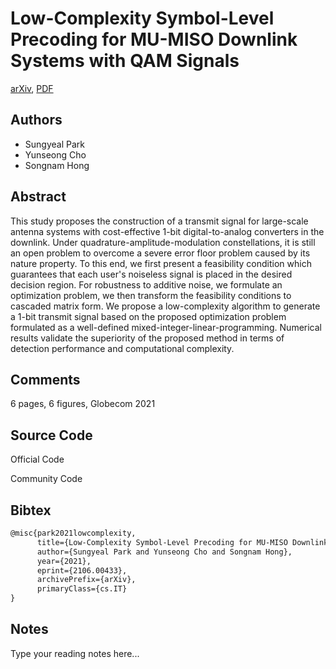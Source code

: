 
# Low-Complexity Symbol-Level Precoding for MU-MISO Downlink Systems with QAM Signals

[arXiv](https://arxiv.org/abs/2106.0433), [PDF](https://arxiv.org/pdf/2106.0433.pdf)

## Authors

- Sungyeal Park
- Yunseong Cho
- Songnam Hong

## Abstract

This study proposes the construction of a transmit signal for large-scale antenna systems with cost-effective 1-bit digital-to-analog converters in the downlink. Under quadrature-amplitude-modulation constellations, it is still an open problem to overcome a severe error floor problem caused by its nature property. To this end, we first present a feasibility condition which guarantees that each user's noiseless signal is placed in the desired decision region. For robustness to additive noise, we formulate an optimization problem, we then transform the feasibility conditions to cascaded matrix form. We propose a low-complexity algorithm to generate a 1-bit transmit signal based on the proposed optimization problem formulated as a well-defined mixed-integer-linear-programming. Numerical results validate the superiority of the proposed method in terms of detection performance and computational complexity.

## Comments

6 pages, 6 figures, Globecom 2021

## Source Code

Official Code



Community Code



## Bibtex

```tex
@misc{park2021lowcomplexity,
      title={Low-Complexity Symbol-Level Precoding for MU-MISO Downlink Systems with QAM Signals}, 
      author={Sungyeal Park and Yunseong Cho and Songnam Hong},
      year={2021},
      eprint={2106.00433},
      archivePrefix={arXiv},
      primaryClass={cs.IT}
}
```

## Notes

Type your reading notes here...

